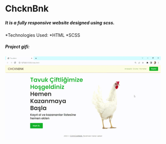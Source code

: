 <h1>ChcknBnk</h1>

<h5>It is a fully responsive website designed using scss. </h5> 

*Technologies Used:
*HTML
*SCSS

<h5>Project gifi:</h5>

<img src="/img/TavukBank - Google Chrome 2023-10-03 20-30-57.gif">

